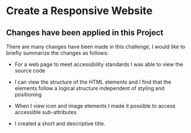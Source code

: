 # Create a Responsive Website

## Changes have been applied in this Project

There are many changes have been made in this challenge, I would like to briefly summarize the changes as follows:

- For a web page to meet accessibility standards
  I was able to view the source code

- I can view the structure of the HTML elements
  and I find that the elements follow a logical structure independent of styling and positioning

- When I view icon and image elements
  I made it possible to access accessible sub-attributes

- I created a short and descriptive title.
